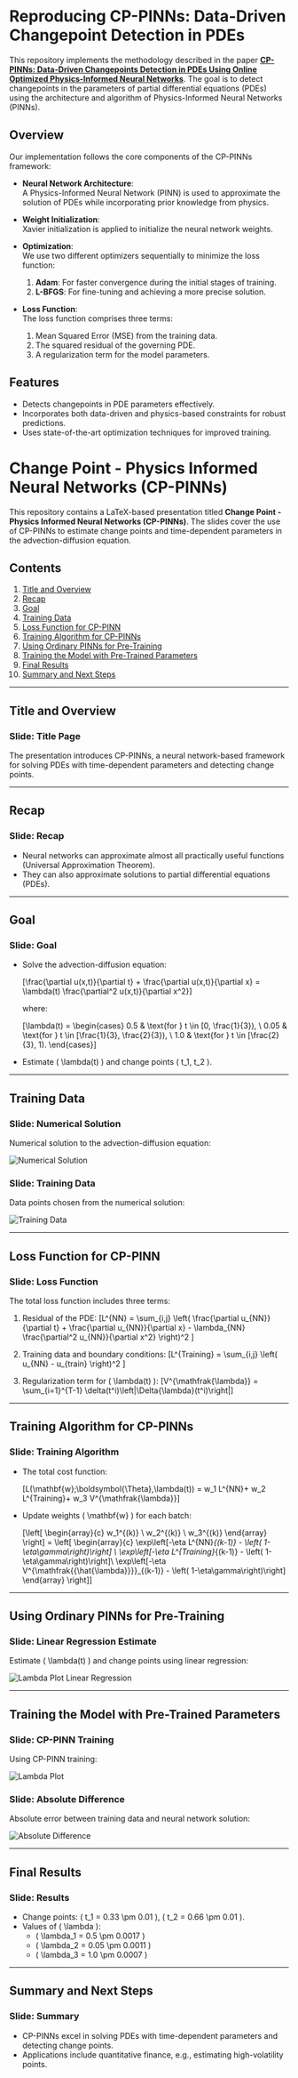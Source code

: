 # Reproducing CP-PINNs: Data-Driven Changepoint Detection in PDEs

This repository implements the methodology described in the paper [**CP-PINNs: Data-Driven Changepoints Detection in PDEs Using Online Optimized Physics-Informed Neural Networks**](https://arxiv.org/abs/2208.08626). The goal is to detect changepoints in the parameters of partial differential equations (PDEs) using the architecture and algorithm of Physics-Informed Neural Networks (PINNs).

## Overview

Our implementation follows the core components of the CP-PINNs framework:

- **Neural Network Architecture**:  
  A Physics-Informed Neural Network (PINN) is used to approximate the solution of PDEs while incorporating prior knowledge from physics.

- **Weight Initialization**:  
  Xavier initialization is applied to initialize the neural network weights.

- **Optimization**:  
  We use two different optimizers sequentially to minimize the loss function:
  1. **Adam**: For faster convergence during the initial stages of training.
  2. **L-BFGS**: For fine-tuning and achieving a more precise solution.

- **Loss Function**:  
  The loss function comprises three terms:
  1. Mean Squared Error (MSE) from the training data.
  2. The squared residual of the governing PDE.
  3. A regularization term for the model parameters.

## Features

- Detects changepoints in PDE parameters effectively.
- Incorporates both data-driven and physics-based constraints for robust predictions.
- Uses state-of-the-art optimization techniques for improved training.


# Change Point - Physics Informed Neural Networks (CP-PINNs)

This repository contains a LaTeX-based presentation titled **Change Point - Physics Informed Neural Networks (CP-PINNs)**. The slides cover the use of CP-PINNs to estimate change points and time-dependent parameters in the advection-diffusion equation.

## Contents

1. [Title and Overview](#title-and-overview)
2. [Recap](#recap)
3. [Goal](#goal)
4. [Training Data](#training-data)
5. [Loss Function for CP-PINN](#loss-function-for-cp-pinn)
6. [Training Algorithm for CP-PINNs](#training-algorithm-for-cp-pinns)
7. [Using Ordinary PINNs for Pre-Training](#using-ordinary-pinns-for-pre-training)
8. [Training the Model with Pre-Trained Parameters](#training-the-model-with-pre-trained-parameters)
9. [Final Results](#final-results)
10. [Summary and Next Steps](#summary-and-next-steps)

---

## Title and Overview

### Slide: Title Page

The presentation introduces CP-PINNs, a neural network-based framework for solving PDEs with time-dependent parameters and detecting change points.

---

## Recap

### Slide: Recap

- Neural networks can approximate almost all practically useful functions (Universal Approximation Theorem).
- They can also approximate solutions to partial differential equations (PDEs).

---

## Goal

### Slide: Goal

- Solve the advection-diffusion equation:

  \[\frac{\partial u(x,t)}{\partial t} + \frac{\partial u(x,t)}{\partial x} = \lambda(t) \frac{\partial^2 u(x,t)}{\partial x^2}\]

  where:

  \[\lambda(t) = \begin{cases} 
  0.5 & \text{for } t \in [0, \frac{1}{3}), \\
  0.05 & \text{for } t \in [\frac{1}{3}, \frac{2}{3}), \\
  1.0 & \text{for } t \in [\frac{2}{3}, 1).
  \end{cases}\]

- Estimate \( \lambda(t) \) and change points \( t_1, t_2 \).

---

## Training Data

### Slide: Numerical Solution

Numerical solution to the advection-diffusion equation:

![Numerical Solution](images/Numerical_Solution.png)

### Slide: Training Data

Data points chosen from the numerical solution:

![Training Data](images/Training_Data.png)

---

## Loss Function for CP-PINN

### Slide: Loss Function

The total loss function includes three terms:

1. Residual of the PDE:
   \[L^{NN} = \sum_{i,j} \left( \frac{\partial u_{NN}}{\partial t} + \frac{\partial u_{NN}}{\partial x} - \lambda_{NN} \frac{\partial^2 u_{NN}}{\partial x^2} \right)^2 \]

2. Training data and boundary conditions:
   \[L^{Training} = \sum_{i,j} \left( u_{NN} - u_{train} \right)^2 \]

3. Regularization term for \( \lambda(t) \):
   \[V^{\mathfrak{\lambda}} = \sum_{i=1}^{T-1} \delta(t^i)\left|\Delta{\lambda}(t^i)\right|\]

---

## Training Algorithm for CP-PINNs

### Slide: Training Algorithm

- The total cost function:

  \[L(\mathbf{w};\boldsymbol{\Theta},\lambda(t)) = w_1 L^{NN}+ w_2 L^{Training}+ w_3 V^{\mathfrak{\lambda}}\]

- Update weights \( \mathbf{w} \) for each batch:

  \[\left[ 
  \begin{array}{c} 
  w_1^{(k)} \\
  w_2^{(k)} \\
  w_3^{(k)}
  \end{array} 
  \right] = \left[ 
  \begin{array}{c} 
  \exp\left[-\eta  L^{NN}_{(k-1)} - \left( 1-\eta\gamma\right)\right] \\
  \exp\left[-\eta L^{Training}_{(k-1)} - \left( 1-\eta\gamma\right)\right]\\
  \exp\left[-\eta V^{\mathfrak{{\hat{\lambda}}}}_{(k-1)} - \left( 1-\eta\gamma\right)\right]
  \end{array} 
  \right]\]

---

## Using Ordinary PINNs for Pre-Training

### Slide: Linear Regression Estimate

Estimate \( \lambda(t) \) and change points using linear regression:

![Lambda Plot Linear Regression](images/Lambda_plot_linear_regression.png)

---

## Training the Model with Pre-Trained Parameters

### Slide: CP-PINN Training

Using CP-PINN training:

![Lambda Plot](images/Lambda_plot.png)

### Slide: Absolute Difference

Absolute error between training data and neural network solution:

![Absolute Difference](images/Absolute_Difference.png)

---

## Final Results

### Slide: Results

- Change points: \( t_1 = 0.33 \pm 0.01 \), \( t_2 = 0.66 \pm 0.01 \).
- Values of \( \lambda \):
  - \( \lambda_1 = 0.5 \pm 0.0017 \)
  - \( \lambda_2 = 0.05 \pm 0.0011 \)
  - \( \lambda_3 = 1.0 \pm 0.0007 \)

---

## Summary and Next Steps

### Slide: Summary

- CP-PINNs excel in solving PDEs with time-dependent parameters and detecting change points.
- Applications include quantitative finance, e.g., estimating high-volatility points.

